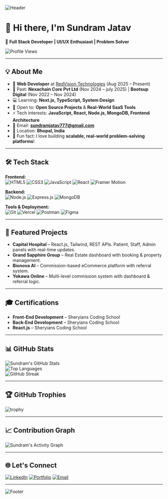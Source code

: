 <!-- Profile Banner -->
![Header](https://capsule-render.vercel.app/api?type=waving&color=0:ff4b1f,100:1fddff&height=200&section=header&text=Sundram%20Jatav&fontSize=40&fontColor=fff&animation=twinkling&fontAlignY=35)

# 👋 Hi there, I'm Sundram Jatav  
🚀 **Full Stack Developer | UI/UX Enthusiast | Problem Solver**

![Profile Views](https://komarev.com/ghpvc/?username=sundramjatav&color=blueviolet&style=for-the-badge)

---

## 💡 About Me  

- 🏢 **Web Developer** at [RedVision Technologies](https://www.redvisiontechnologies.com/) (Aug 2025 – Present)  
- 💼 Past: **Nexachain Core Pvt Ltd** (Nov 2024 – july 2025) | **Bootsup Digital** (Nov 2022 – Nov 2024)  
- 💻 Learning: **Next.js, TypeScript, System Design**  
- 🤝 Open to: **Open Source Projects** & **Real-World SaaS Tools**  
- ⚡ Tech interests: **JavaScript, React, Node.js, MongoDB, Frontend Architecture**  
- 📩 Email: **[sundramjatav777@gmail.com](mailto:sundramjatav777@gmail.com)**  
- 📍 Location: **Bhopal, India**  
- 🎯 Fun fact: I love building **scalable, real-world problem-solving platforms**!  

---

## 🛠 Tech Stack  

**Frontend:**  
![HTML5](https://img.shields.io/badge/HTML5-E34F26?style=flat&logo=html5&logoColor=white)
![CSS3](https://img.shields.io/badge/CSS3-1572B6?style=flat&logo=css3&logoColor=white)
![JavaScript](https://img.shields.io/badge/JavaScript-FFD43B?style=flat&logo=javascript&logoColor=black)
![React](https://img.shields.io/badge/React-61DBFB?style=flat&logo=react&logoColor=black)
![Framer Motion](https://img.shields.io/badge/Framer_Motion-black?style=flat&logo=framer&logoColor=blue)

**Backend:**  
![Node.js](https://img.shields.io/badge/Node.js-3C873A?style=flat&logo=node.js&logoColor=white)
![Express.js](https://img.shields.io/badge/Express.js-000000?style=flat&logo=express&logoColor=white)
![MongoDB](https://img.shields.io/badge/MongoDB-4EA94B?style=flat&logo=mongodb&logoColor=white)

**Tools & Deployment:**  
![Git](https://img.shields.io/badge/GIT-E44C30?style=flat&logo=git&logoColor=white)
![Vercel](https://img.shields.io/badge/Vercel-000?style=flat&logo=vercel&logoColor=white)
![Postman](https://img.shields.io/badge/Postman-FF6C37?style=flat&logo=postman&logoColor=white)
![Figma](https://img.shields.io/badge/Figma-F24E1E?style=flat&logo=figma&logoColor=white)

---

## 📌 Featured Projects  

- **Capital Hospital** – React.js, Tailwind, REST APIs. Patient, Staff, Admin panels with real-time updates.  
- **Grand Sapphire Group** – Real Estate dashboard with booking & property management.  
- **Bionova AI** – Commission-based eCommerce platform with referral system.  
- **Yokawa Online** – Multi-level commission system with dashboard & referral logic.  

---

## 🎓 Certifications  

- **Front-End Development** – Sheryians Coding School  
- **Back-End Development** – Sheryians Coding School  
- **React.js** – Sheryians Coding School  

---

## 📊 GitHub Stats  

![Sundram's GitHub Stats](https://github-readme-stats.vercel.app/api?username=sundramjatav&show_icons=true&theme=tokyonight&hide_border=true)  
![Top Languages](https://github-readme-stats.vercel.app/api/top-langs/?username=sundramjatav&layout=compact&theme=tokyonight&hide_border=true)  
![GitHub Streak](https://github-readme-streak-stats.herokuapp.com/?user=sundramjatav&theme=tokyonight&hide_border=true)  

---

## 🏆 GitHub Trophies  

![trophy](https://github-profile-trophy.vercel.app/?username=sundramjatav&theme=onedark&no-frame=true&margin-w=15)

---

## 📈 Contribution Graph  

![Sundram's Activity Graph](https://github-readme-activity-graph.vercel.app/graph?username=sundramjatav&theme=react-dark&hide_border=true)

---

## 🌐 Let's Connect  

[![LinkedIn](https://img.shields.io/badge/LinkedIn-0A66C2?style=flat&logo=linkedin&logoColor=white)](https://in.linkedin.com/in/sundram-jatav-1643a9264)
[![Portfolio](https://img.shields.io/badge/Portfolio-000?style=flat&logo=About.me&logoColor=white)](#)
[![Email](https://img.shields.io/badge/Email-D14836?style=flat&logo=gmail&logoColor=white)](mailto:sundramjatav777@gmail.com)

---

<!-- Footer Banner -->
![Footer](https://capsule-render.vercel.app/api?type=waving&color=0:1fddff,100:ff4b1f&height=120&section=footer)
